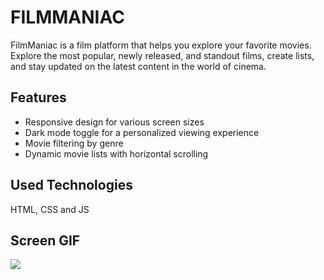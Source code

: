 
<h1> FILMMANIAC </h1>

FilmManiac is a film platform that helps you explore your favorite movies. Explore the most popular, newly released, and standout films, create lists, and stay updated on the latest content in the world of cinema.

<h2> Features </h2>

* Responsive design for various screen sizes
* Dark mode toggle for a personalized viewing experience
* Movie filtering by genre
* Dynamic movie lists with horizontal scrolling

<h2> Used Technologies </h2>

HTML, CSS and JS

<h2> Screen GIF </h2>

![](screen.gif)
